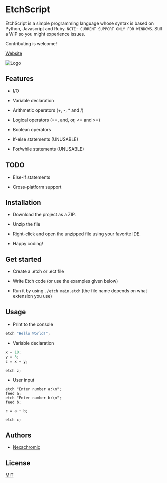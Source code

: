 
# EtchScript 

EtchScript is a simple programming language whose syntax is based on Python, Javascript and Ruby.
`NOTE: CURRENT SUPPORT ONLY FOR WINDOWS`. Still a WIP so you might experience issues.

Contributing is welcome!


[Website](https://etchscript.playcode.io)


![Logo](https://i.postimg.cc/pdL4v5VS/Etch-Script.png)


## Features

- I/O

- Variable declaration

- Arithmetic operators (+, -, * and /)

- Logical operators (==, and, or, <= and >=)

- Boolean operators

- If-else statements (UNUSABLE)

- For/while statements (UNUSABLE)


## TODO

- Else-if statements

- Cross-platform support





## Installation

- Download the project as a ZIP.

- Unzip the file

- Right-click and open the unzipped file using your favorite IDE.

- Happy coding!
    

## Get started

- Create a .etch or .ect file

- Write Etch code (or use the examples given below)

- Run it by using `./etch main.etch` (the file name depends on what extension you use)

## Usage

- Print to the console
```py
etch "Hello World!";
```

- Variable declaration
```py
x = 10;
y = 3;
z = x + y;

etch z;
```

- User input

```
etch "Enter number a:\n";
feed a;
etch "Enter number b:\n";
feed b;

c = a + b;

etch c;
```




## Authors

- [Nexachromic](https://www.github.com/Nexachromic)


## License

[MIT](https://choosealicense.com/licenses/mit/)

